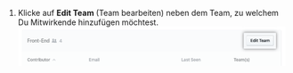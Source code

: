 1. Klicke auf **Edit Team** (Team bearbeiten) neben dem Team, zu welchem Du Mitwirkende hinzufügen möchtest. ![Schaltfläche „Edit Team" (Team Bearbeiten)](/assets/images/help/insights/edit-team.png)
